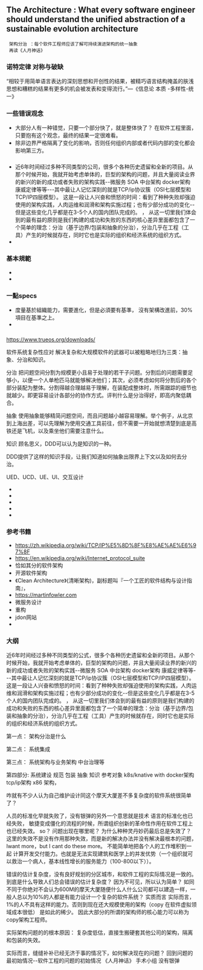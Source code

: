 ##  The Architecture : What every software engineer should understand the unified abstraction of a sustainable evolution architecture
     架构分治 ：每个软件工程师应该了解可持续演进架构的统一抽象
     再读《人月神话》
### 诺特定律 对称与破缺

“相较于用简单语言表达的深刻思想和开创性的结果，被精巧语言结构掩盖的肤浅思想和糟糕的结果有更多的机会被发表和变得流行。”—《信息论 本质 -多样性-统一》

### 一些错误观念
+ 大部分人有一种错觉，只要一个部分快了，就是整体快了？ 在软件工程里面，只要抱有这个观念，最终的结果一定很难看。
+ 除非边界严格隔离了变化的影响，否则任何组织内部或者代码内部的变化都会影响第三方。
### 
   + 近6年时间经过多种不同类型的公司，很多个各种历史遗留和全新的项目。从那个时候开始，我就开始考虑单体的，巨型的架构的问题，并且大量阅读业界的新兴的新的成功或者失败的架构实践--微服务 SOA  中台架构 docker架构 康威定律等等---其中最让人记忆深刻的就是TCP/ip协议簇（OSI七层模型和TCP/IP四层模型）。 这是一段让人兴奋和愤怒的时间：看到了种种失败却强迫使用的架构实践，人肉运维和润滑和架构实施过程；也有少部分成功的变化--但是这些变化几乎都是在3-5个人的国内团队完成的。
     ，
     从这一切里我们体会到的最有益的原则是我们构建的成功和失败的东西的核心差异里面都包含了一个简单的理念：分治（基于边界/包装和抽象的分治），分治几乎在工程（工具）产生的时候就存在，同时它也是实际的组织和经济系统的组织方式。
   +  

### 基本規範

 +  
 +  
 
###  一點specs
  +  度量基於組織能力，需要進化，但是必須要有基準， 沒有架構改進前，30%項目在基準之上。
  +  

### 
 https://www.trueos.org/downloads/
 
 
 
 软件系统复杂性应对
 解决复杂和大规模软件的武器可以被粗略地归为三类：抽象、分治和知识。
 
 分治 把问题空间分割为规模更小且易于处理的若干子问题。分割后的问题需要足够小，以便一个人单枪匹马就能够解决他们；其次，必须考虑如何将分割后的各个部分装配为整体。分割得越合理越易于理解，在装配成整体时，所需跟踪的细节也就越少。即更容易设计各部分的协作方式。评判什么是分治得好，即高内聚低耦合。
 
 抽象 使用抽象能够精简问题空间，而且问题越小越容易理解。举个例子，从北京到上海出差，可以先理解为使用交通工具前往，但不需要一开始就想清楚到底是高铁还是飞机，以及乘坐他们需要注意什么。
 
 知识 顾名思义，DDD可以认为是知识的一种。
 
 DDD提供了这样的知识手段，让我们知道如何抽象出限界上下文以及如何去分治。
 
 UED、UCD、UE、UI、交互设计
 
 +  
 +  
 + 
 + 
 + 
 
 
    
 ###  参考书籍
 
 +  https://zh.wikipedia.org/wiki/TCP/IP%E5%8D%8F%E8%AE%AE%E6%97%8F
 +  https://en.wikipedia.org/wiki/Internet_protocol_suite
 +   恰如其分的软件架构
 +   开源软件架构
 +  《Clean Architecture》(清晰架构)，副标题叫『一个工匠的软件结构与设计指南』，
 +  https://martinfowler.com
 +  微服务设计
 +  重构
 +  jdon网站
 +


### 大纲

近6年时间经过多种不同类型的公式，很多个各种历史遗留和全新的项目。从那个时候开始，我就开始考虑单体的，巨型的架构的问题，并且大量阅读业界的新兴的新的成功或者失败的架构实践--微服务 SOA  中台架构 docker架构 康威定律等等---其中最让人记忆深刻的就是TCP/ip协议簇（OSI七层模型和TCP/IP四层模型）。 这是一段让人兴奋和愤怒的时间：看到了种种失败却强迫使用的架构实践，人肉运维和润滑和架构实施过程；也有少部分成功的变化--但是这些变化几乎都是在3-5个人的国内团队完成的。
，
从这一切里我们体会到的最有益的原则是我们构建的成功和失败的东西的核心差异里面都包含了一个简单的理念：分治（基于边界/包装和抽象的分治），分治几乎在工程（工具）产生的时候就存在，同时它也是实际的组织和经济系统的组织方式。



第一点： 架构分治是什么


第二点： 系统集成

第三点： 系统架构与业务架构 中台治理等

第四部分:  系统建设 规范 包装 抽象 知识  参考对象 k8s/knative with docker架构   tcp/ip架构  x86 架构， 

咋就有不少人认为自己维护设计同这个摩天大厦差不多复杂度的软件系统很简单了？

   人员的标准化早就失败了，没有银弹的另外一个意思就是技术 语言的标准化也已经失败， 敏捷变成僵化的流程的时候，所谓组织创新的革命性作用在软件工程上也已经失效。 so？  问题出现在哪里呢？ 为什么种种灵丹妙药最后总是失效了？
 这里的失效不是没有作用那种失效，而是新的解决办法并没有解决最根本的问题， Iwant more，but I cant do these more。 不能简单地把各个人的工作堆积到一起 计算开发交付能力。也就是无法实现建筑和医学上的并发优势（一个组织就可以救治一个病人，基本线性增长的服务能力（100-800以下））。

错误的估计复杂度，没有良好规划的分区城市，和软件工程的实际情况是一致的。 到底是什么导致人们总会错误的估计复杂度？ 因为不可见，所以认为简单？  如同
不同于你绝对不会认为600M的摩天大厦随便什么人什么公司都可以建造一样，一般人总以为10%的人都是有能力设计一个复杂的软件系统？  实质而言 实际而言，1%的人不具有这样的能力。否则到现在还大规模使用的架构（copy 在软件虚拟领域成本很低）
是如此的稀少。 因此大部分的所谓的架构师的核心能力可以称为 copy架构工程师。

实际架构问题的的根本原因： 复杂度低估，直接生搬硬套其他公司的架构，隔离和包装的失效。

实际而言，缝缝补补已经无济于事的情况下，如何解决现在的问题？ 回到问题的最初始情况--软件工程的问题的初始情况 《人月神话》  手术小组  没有银弹 


